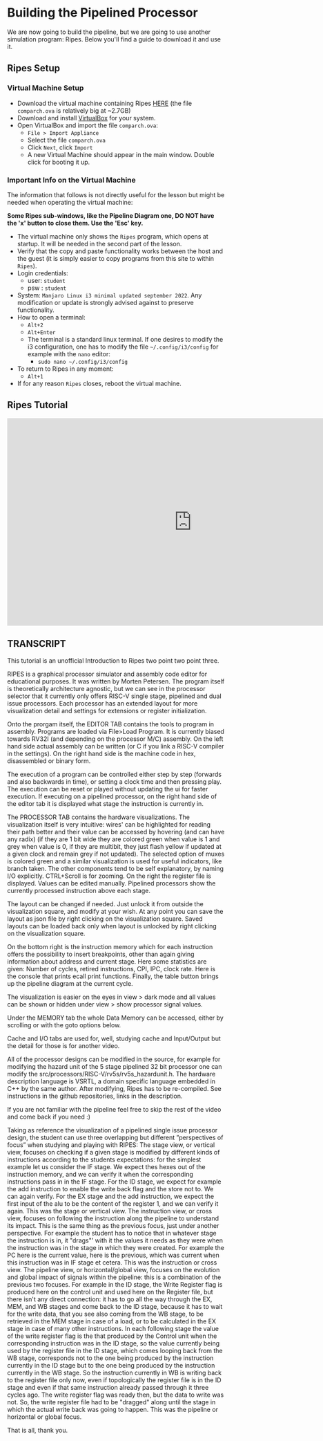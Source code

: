 # Building the Pipelined Processor

We are now going to build the pipeline, but we are going to use another simulation program: Ripes. Below you'll find a guide to download it and use it.

## Ripes Setup

### Virtual Machine Setup

- Download the virtual machine containing Ripes [HERE](https://drive.google.com/uc?export=download&id=1MIDXYVtsaYKxCYUdW-lFQ8cbkSl-Truh) (the file ```comparch.ova``` is relatively big at ~2.7GB)
- Download and install <a href="https://www.virtualbox.org/wiki/Downloads" target="_blank">VirtualBox</a> for your system.
- Open VirtualBox and import the file ```comparch.ova```:
    - ```File > Import Appliance```
    - Select the file ```comparch.ova```
    - Click ```Next```, click ```Import```
    - A new Virtual Machine should appear in the main window. Double click for booting it up.

### Important Info on the Virtual Machine
The information that follows is not directly useful for the lesson but might be needed when operating the virtual machine:

**Some Ripes sub-windows, like the Pipeline Diagram one, DO NOT have the 'x' button to close them. Use the 'Esc' key.**

- The virtual machine only shows the ```Ripes``` program, which opens at startup. It will be needed in the second part of the lesson.
- Verify that the copy and paste functionality works between the host and the guest (it is simply easier to copy programs from this site to within ```Ripes```).
- Login credentials: 
    - user: ```student```
    - psw : ```student```
- System: ```Manjaro Linux i3 minimal updated september 2022```. Any modification or update is strongly advised against to preserve functionality.
- How to open a terminal:
    - ```Alt+2``` 
    - ```Alt+Enter```
    - The terminal is a standard linux terminal. If one desires to modify the i3 configuration, one has to modify the file ```~/.config/i3/config``` for example with the ```nano``` editor:
        - ```sudo nano ~/.config/i3/config```
- To return to Ripes in any moment:
    - ```Alt+1```
- If for any reason ```Ripes``` closes, reboot the virtual machine.

## Ripes Tutorial

<iframe width="854" height="480" src="https://www.youtube.com/embed/fYGnEghKAKI" title="YouTube video player" frameborder="0" allow="accelerometer; autoplay; clipboard-write; encrypted-media; gyroscope; picture-in-picture" allowfullscreen></iframe>

## TRANSCRIPT

This tutorial is an unofficial Introduction to Ripes two point two point three.

RIPES is a graphical processor simulator and assembly code editor for educational purposes. It was written by Morten Petersen. The program itself is theoretically architecture agnostic, but we can see in the processor selector that it currently only offers RISC-V single stage, pipelined and dual issue processors. Each processor has an extended layout for more visualization detail and settings for extensions or register initialization.

Onto the prorgam itself, the EDITOR TAB contains the tools to program in assembly. Programs are loaded via File>Load Program. It is currently biased towards RV32I (and depending on the processor M/C) assembly. On the left hand side actual assembly can be written (or C if you link a RISC-V compiler in the settings). On the right hand side is the machine code in hex, disassembled or binary form.

The execution of a program can be controlled either step by step (forwards and also backwards in time), or setting a clock time and then pressing play. The execution can be reset or played without updating the ui for faster execution. If executing on a pipelined processor, on the right hand side of the editor tab it is displayed what stage the instruction is currently in.

The PROCESSOR TAB contains the hardware visualizations. The visualization itself is very intuitive: wires' can be highlighted for reading their path better and their value can be accessed by hovering (and can have any radix) (if they are 1 bit wide they are colored green when value is 1 and grey when value is 0, if they are multibit, they just flash yellow if updated at a given clock and remain grey if not updated). The selected option of muxes is colored green and a similar visualization is used for useful indicators, like branch taken. The other components tend to be self explanatory, by naming I/O explicitly.  CTRL+Scroll  is for zooming. On the right the register file is displayed. Values can be edited manually. Pipelined processors show the currently processed instruction above each stage. 

The layout can be changed if needed. Just unlock it from outside the visualization square, and modify at your wish. At any point you can save the layout as json file by right clicking on the visualization square. Saved layouts can be loaded back only when layout is unlocked by right clicking on the visualization square. 

On the bottom right is the instruction memory which for each instruction offers the possibility to insert breakpoints, other than again giving information about address and current stage. Here some statistics are given: Number of cycles, retired instructions, CPI, IPC, clock rate. Here is the console that prints ecall print functions. Finally, the table button brings up the pipeline diagram at the current cycle.

The visualization is easier on the eyes in view > dark mode and all values can be shown or hidden under view > show processor signal values.

Under the MEMORY tab the whole Data Memory can be accessed, either by scrolling or with the goto options below. 

Cache and I/O tabs are used for, well, studying cache and Input/Output but the detail for those is for another video. 

All of the processor designs can be modified in the source, for example for modifying the hazard unit of the 5 stage pipelined 32 bit processor one can modify the src/processors/RISC-V/rv5s/rv5s_hazardunit.h. The hardware description language is VSRTL, a domain specific language embedded in C++ by the same author. After modifying, Ripes has to be re-compiled. See instructions in the github repositories, links in the description.

If you are not familiar with the pipeline feel free to skip the rest of the video and come back if you need :)

Taking as reference the visualization of a pipelined single issue processor design, the student can use three overlapping but different ”perspectives of focus” when studying and playing with RIPES: 
The stage view, or vertical view, focuses on checking if a given stage is modified by different kinds of instructions according to the students expectations: for the simplest example let us consider the IF stage. We expect thes hexes out of the instruction memory, and we can verify it when the corresponding instructions pass in in the IF stage. For the ID stage, we expect for example the add instruction to enable the write back flag and the store not to. We can again verify. For the EX stage and the add instruction, we expect the first input of the alu to be the content of the register 1, and we can verify it again. This was the stage or vertical view. 
The instruction view, or cross view, focuses on following the instruction along the pipeline to understand its impact. This is the same thing as the previous focus, just under another perspective. For example the student has to notice that in whatever stage the instruction is in, it "drags"' with it the values it needs as they were when the instruction was in the stage in which they were created. For example the PC here is the current value, here is the previous, which was current when this instruction was in IF stage et cetera. This was the instruction or cross view.
The pipeline view, or horizontal/global view, focuses on the evolution and global impact of signals within the pipeline: this is a combination of the previous two focuses. For example in the ID stage, the Write Register flag is produced here on the control unit and used here on the Register file, but there isn't any direct connection: it has to go all the way through the EX, MEM, and WB stages and come back to the ID stage, because it has to wait for the write data, that you see also coming from the WB stage, to be retrieved in the MEM stage in case of a load, or to be calculated in the EX stage in case of many other instructions. In each following stage the value of the write register flag is the that produced by the Control unit when the corresponding instruction was in the ID stage, so the value currently being used by the register file in the ID stage, which comes looping back from the WB stage, corresponds not to the one being produced by the instruction currently in the ID stage but to the one being produced by the instruction currently in the WB stage. So the instruction currently in WB is writing back to the register file only now, even if topologically the register file is in the ID stage and even if that same instruction already passed through it three cycles ago. The write register flag was ready then, but the data to write was not. So, the write register file had to be "dragged" along until the stage in which the actual write back was going to happen. This was the pipeline or horizontal or global focus. 

That is all, thank you.

